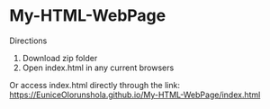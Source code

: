 # My-HTML-WebPage

Directions 
1. Download zip folder 
2. Open index.html in any current browsers

Or access index.html directly through the link:  https://EuniceOlorunshola.github.io/My-HTML-WebPage/index.html


